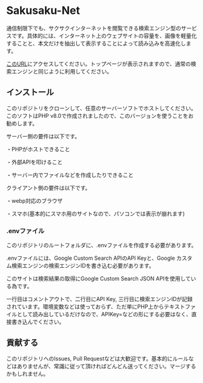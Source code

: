 # Sakusaku-Net
通信制限下でも、サクサクインターネットを閲覧できる検索エンジン型のサービスです。具体的には、インターネット上のウェブサイトの容量を、画像を軽量化することと、本文だけを抽出して表示することによって読み込みを高速化します。

[このURL](http://komugio.starfree.jp/sakusaku/)にアクセスしてください。トップページが表示されますので、通常の検索エンジンと同じように利用してください。

## インストール

このリポジトリをクローンして、任意のサーバーソフトでホストしてください。このソフトはPHP v8.0で作成されましたので、このバージョンを使うことをお勧めします。

サーバー側の要件は以下です。

・PHPがホストできること

・外部APIを叩けること

・サーバー内でファイルなどを作成したりできること

クライアント側の要件は以下です。

・webp対応のブラウザ

・スマホ(基本的にスマホ用のサイトなので、パソコンでは表示が崩れます)

### .envファイル

このリポジトリのルートフォルダに、.envファイルを作成する必要があります。

.envファイルには、Google Custom Search APIのAPI Keyと、Google カスタム検索エンジンの検索エンジンIDを書き込む必要があります。

このサイトは検索結果の取得にGoogle Custom Search JSON APIを使用している為です。

一行目はコメントアウトで、二行目にAPI Key, 三行目に検索エンジンIDが記録されています。環境変数などは使っておらず、ただ単にPHP上からテキストファイルとして読み出しているだけなので、APIKey=などの形にする必要はなく、直接書き込んでください。

## 貢献する

このリポジトリへのIssues, Pull Requestなどは大歓迎です。基本的にルールなどはありませんが、常識に従って頂ければどんどん送ってください。マージするかもしれません。